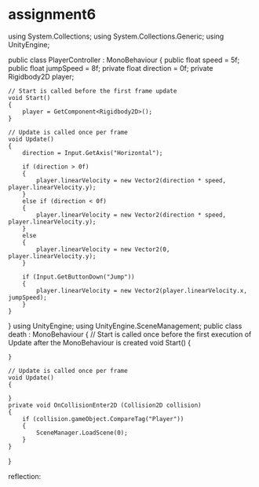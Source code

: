 # assignment6
using System.Collections;
using System.Collections.Generic;
using UnityEngine;

public class PlayerController : MonoBehaviour
{
    public float speed = 5f;
    public float jumpSpeed = 8f;
    private float direction = 0f;
    private Rigidbody2D player;

    // Start is called before the first frame update
    void Start()
    {
        player = GetComponent<Rigidbody2D>();
    }

    // Update is called once per frame
    void Update()
    {
        direction = Input.GetAxis("Horizontal");

        if (direction > 0f)
        {
            player.linearVelocity = new Vector2(direction * speed, player.linearVelocity.y);
        }
        else if (direction < 0f)
        {
            player.linearVelocity = new Vector2(direction * speed, player.linearVelocity.y);
        }
        else
        {
            player.linearVelocity = new Vector2(0, player.linearVelocity.y);
        }

        if (Input.GetButtonDown("Jump"))
        {
            player.linearVelocity = new Vector2(player.linearVelocity.x, jumpSpeed);
        }
    }
}
using UnityEngine;
using UnityEngine.SceneManagement;
public class death : MonoBehaviour
{
    // Start is called once before the first execution of Update after the MonoBehaviour is created
    void Start()
    {
        
    }

    // Update is called once per frame
    void Update()
    {
        
    }
    private void OnCollisionEnter2D (Collision2D collision)
    {   
        if (collision.gameObject.CompareTag("Player"))
        {
            SceneManager.LoadScene(0);
        }   
    }

}

reflection:
